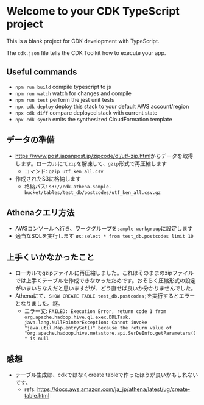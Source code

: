 # Welcome to your CDK TypeScript project

This is a blank project for CDK development with TypeScript.

The `cdk.json` file tells the CDK Toolkit how to execute your app.

## Useful commands

* `npm run build`   compile typescript to js
* `npm run watch`   watch for changes and compile
* `npm run test`    perform the jest unit tests
* `npx cdk deploy`  deploy this stack to your default AWS account/region
* `npx cdk diff`    compare deployed stack with current state
* `npx cdk synth`   emits the synthesized CloudFormation template

## データの準備

- <https://www.post.japanpost.jp/zipcode/dl/utf-zip.html>からデータを取得します。ローカルにて`zip`を解凍して、`gzip`形式で再圧縮します
   - コマンド: `gzip utf_ken_all.csv`
- 作成されたS3に格納します
   - 格納パス: `s3://cdk-athena-sample-bucket/tables/test_db/postcodes/utf_ken_all.csv.gz`

## Athenaクエリ方法
- AWSコンソールへ行き、ワークグループを`sample-workgroup`に設定します
- 適当なSQLを実行します ex: `select * from test_db.postcodes limit 10`


## 上手くいかなかったこと

- ローカルでgzipファイルに再圧縮しました。これはそのままのzipファイルでは上手くテーブルを作成できなかったためです。おそらく圧縮形式の設定がいまいちなんだと思いますがが、どう直せば良いか分かりませんでした。
- Athenaにて、`SHOW CREATE TABLE test_db.postcodes;`を実行するとエラーとなりました。謎。
  - エラー文: `FAILED: Execution Error, return code 1 from org.apache.hadoop.hive.ql.exec.DDLTask. java.lang.NullPointerException: Cannot invoke "java.util.Map.entrySet()" because the return value of "org.apache.hadoop.hive.metastore.api.SerDeInfo.getParameters()" is null`

## 感想
- テーブル生成は、cdkではなくcreate tableで作ったほうが良いかもしれないです。
  - refs: <https://docs.aws.amazon.com/ja_jp/athena/latest/ug/create-table.html>